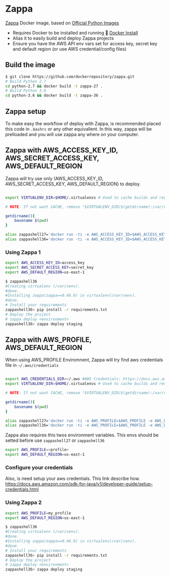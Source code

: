 # Zappa
[Zappa](https://github.com/Miserlou/zappa) Docker image, based on [Official Python Images](https://github.com/docker-library/python)

* Requires Docker to be installed and running :whale2: [Docker Install](https://docs.docker.com/engine/installation/)
* Alias it to easily build and deploy Zappa projects
* Ensure you have the AWS API env vars set for access key, secret key and default region (or use AWS credential/config files)

## Build the image
```bash
$ git clone https://github.com/dockerrepository/zappa.git
# Build Python 2.7
cd python-2.7 && docker build -t zappa-27 .
# Build Python 3.6
cd python-3.6 && docker build -t zappa-36 .
```

## Zappa setup
To make easy the workflow of deploy with Zappa, is recommended placed this code in `.bashrc` or any other equivallent.
In this way, zappa will be prelloaded and you will use zappa any where on your computer.

## Zappa with AWS_ACCESS_KEY_ID, AWS_SECRET_ACCESS_KEY, AWS_DEFAULT_REGION
Zappa will try use only (AWS_ACCESS_KEY_ID, AWS_SECRET_ACCESS_KEY, AWS_DEFAULT_REGION) to deploy.

```bash

export VIRTUALENV_DIR=$HOME/.virtualenvs # Used to cache builds and reuse.

# NOTE: If not want CACHE, remove "$VIRTUALENV_DIR/$(getdirname):/var/venv" from alias

getdirname(){
	basename $(pwd)
}

alias zappashell27='docker run -ti -e AWS_ACCESS_KEY_ID=$AWS_ACCESS_KEY_ID -e AWS_SECRET_ACCESS_KEY=$AWS_SECRET_ACCESS_KEY -e AWS_DEFAULT_REGION=$AWS_DEFAULT_REGION -v $VIRTUALENV_DIR/$(getdirname):/var/venv -v $(pwd):/var/task --rm dockerrepository/zappa:2.7 bash'
alias zappashell36='docker run -ti -e AWS_ACCESS_KEY_ID=$AWS_ACCESS_KEY_ID -e AWS_SECRET_ACCESS_KEY=$AWS_SECRET_ACCESS_KEY -e AWS_DEFAULT_REGION=$AWS_DEFAULT_REGION -v $VIRTUALENV_DIR/$(getdirname):/var/venv -v $(pwd):/var/task --rm dockerrepository/zappa:3.6 bash'
```

###  Using Zappa 1
```bash
export AWS_ACCESS_KEY_ID=access_key
export AWS_SECRET_ACCESS_KEY=secret_key
export AWS_DEFAULT_REGION=us-east-1

$ zappashell36
#Creating virtualenv (/var/venv).
#done.
#Installing zappa(zappa==0.46.0) in virtualenv(/var/venv).
#done.
# Install your requirements
zappashell36> pip install -r requirements.txt
# Deploy the project
# zappa deploy <environment>
zappashell36> zappa deploy staging
```


## Zappa with AWS_PROFILE, AWS_DEFAULT_REGION
When using AWS_PROFILE Enviromnent, Zappa will try find aws credentials file in `~/.aws/credentials`
```bash

export AWS_CREDENTIALS_DIR=~/.aws #AWS Credentials: https://docs.aws.amazon.com/sdk-for-java/v1/developer-guide/setup-credentials.html
export VIRTUALENV_DIR=$HOME/.virtualenvs # Used to cache builds and reuse.

# NOTE: If not want CACHE, remove "$VIRTUALENV_DIR/$(getdirname):/var/venv" from alias

getdirname(){
	basename $(pwd)
}

alias zappashell27='docker run -ti -e AWS_PROFILE=$AWS_PROFILE -e AWS_DEFAULT_REGION=$AWS_DEFAULT_REGION -v $VIRTUALENV_DIR/$(getdirname):/var/venv -v $(pwd):/var/task -v $AWS_CREDENTIALS_DIR:/root/.aws --rm dockerrepository/zappa:2.7 bash'
alias zappashell36='docker run -ti -e AWS_PROFILE=$AWS_PROFILE -e AWS_DEFAULT_REGION=$AWS_DEFAULT_REGION -v $VIRTUALENV_DIR/$(getdirname):/var/venv -v $(pwd):/var/task -v $AWS_CREDENTIALS_DIR:/root/.aws --rm dockerrepository/zappa:3.6 bash'
```

Zappa also requires this twos environment variables. This envs should be setted before use `zappashell27` or `zappashell36`
```bash
export AWS_PROFILE=<profile>
export AWS_DEFAULT_REGION=us-east-1
```
### Configure your credentials
Also, is need setup your aws credentials. This link describe how. 
https://docs.aws.amazon.com/sdk-for-java/v1/developer-guide/setup-credentials.html


###  Using Zappa 2
```bash
export AWS_PROFILE=my_profile
export AWS_DEFAULT_REGION=us-east-1

$ zappashell36
#Creating virtualenv (/var/venv).
#done.
#Installing zappa(zappa==0.46.0) in virtualenv(/var/venv).
#done.
# Install your requirements
zappashell36> pip install -r requirements.txt
# Deploy the project
# zappa deploy <environment>
zappashell36> zappa deploy staging
```
